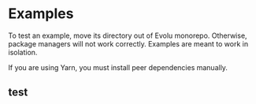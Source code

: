 # Examples

To test an example, move its directory out of Evolu monorepo. Otherwise, package managers will not work correctly. Examples are meant to work in isolation.

If you are using Yarn, you must install peer dependencies manually.

## test
